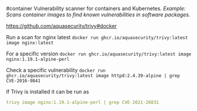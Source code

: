 #container
Vulnerability scanner for containers and Kubernetes. 
_Example: Scans container images to find known vulnerabilities in software packages._

https://github.com/aquasecurity/trivy#docker

Run a scan for nginx latest
`docker run ghcr.io/aquasecurity/trivy:latest image nginx:latest`

For a specific version
`docker run ghcr.io/aquasecurity/trivy:latest image nginx:1.19.1-alpine-perl`

Check a specific vulnerability
`docker run ghcr.io/aquasecurity/trivy:latest image httpd:2.4.39-alpine | grep CVE-2016-9841`

If Trivy is installed it can be run as
````yaml
trivy image nginx:1.19.1-alpine-perl | grep CVE-2021-28831
````